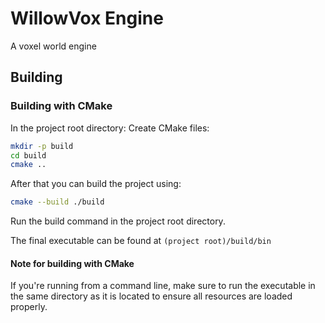 # WillowVox Engine
A voxel world engine

## Building

### Building with CMake
In the project root directory:
Create CMake files:
```sh
mkdir -p build
cd build
cmake ..
```
After that you can build the project using:
```sh
cmake --build ./build
```
Run the build command in the project root directory.

The final executable can be found at `(project root)/build/bin`

#### Note for building with CMake
If you're running from a command line, make sure to run
the executable in the same directory as it is located
to ensure all resources are loaded properly.
